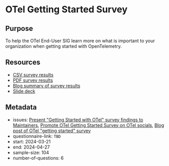 # OTel Getting Started Survey

## Purpose

To help the OTel End-User SIG learn more on what is important to your organization when getting started with OpenTelemetry.

## Resources

* [CSV survey results](/end-user-surveys/getting-started/otel-getting-started-survey.csv)
* [PDF survey results](/end-user-surveys/getting-started/otel-getting-started-survey.pdf)
* [Blog summary of survey results](https://opentelemetry.io/blog/2024/otel-get-started-survey/)
* [Slide deck](https://docs.google.com/presentation/d/1n6QQu8rTBqL3Vkq3-bfEfmtkaRkoypA2tswOvdHLM30/edit#slide=id.g30e5539ad10_0_112)

## Metadata

* issues: [Present "Getting Started with OTel" survey findings to Maintainers](https://github.com/open-telemetry/sig-end-user/issues/23), [Promote OTel Getting Started Survey on OTel socials](https://github.com/open-telemetry/sig-end-user/issues/44), [Blog post of OTel "getting started" survey](https://github.com/open-telemetry/sig-end-user/issues/9)
* questionnaire-link: `TBD`
* start: 2024-03-21
* end: 2024-04-27
* sample-size: 104
* number-of-questions: 6